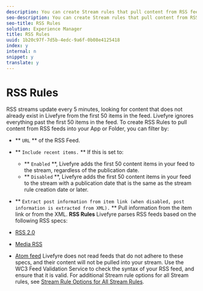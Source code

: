 ```yaml
---
description: You can create Stream rules that pull content from RSS feeds.
seo-description: You can create Stream rules that pull content from RSS feeds.
seo-title: RSS Rules
solution: Experience Manager
title: RSS Rules
uuid: 1b20c97f-7d5b-4edc-9a6f-0b08e4125418
index: y
internal: n
snippet: y
translate: y
---
```


# RSS Rules

RSS streams update every 5 minutes, looking for content that does not already exist in Livefyre from the first 50 items in the feed. Livefyre ignores everything past the first 50 items in the feed.
To create RSS Rules to pull content from RSS feeds into your App or Folder, you can filter by:

* ** `URL` ** of the RSS Feed.
* ** `Include recent items.` ** If this is set to:
    * ** `Enabled` **, Livefyre adds the first 50 content items in your feed to the stream, regardless of the publication date.
    * ** `Disabled` **, Livefyre adds the first 50 content items in your feed to the stream with a publication date that is the same as the stream rule creation date or later.

* ** `Extract post information from item link (when disabled, post information is extracted from XML).` ** Pull information from the item link or from the XML.
**RSS Rules**
Livefyre parses RSS feeds based on the following RSS specs:

* [RSS 2.0](https://en.wikipedia.org/wiki/RSS)
* [Media RSS](https://en.wikipedia.org/wiki/Media_RSS)
* [Atom feed](https://validator.w3.org/feed/docs/atom.html)
Livefyre does not read feeds that do not adhere to these specs, and their content will not be pulled into your stream. Use the WC3 Feed Validation Service to check the syntax of your RSS feed, and ensure that it is valid.
For additional Stream rule options for all Stream rules, see [Stream Rule Options for All Stream Rules](c_stream_rule_options_for_all_stream_rules.md#c_stream_rule_options_for_all_stream_rules). 
